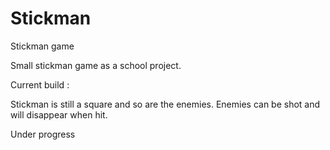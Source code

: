 # Stickman
Stickman game

Small stickman game as a school project.

Current build : 

Stickman is still a square and so are the enemies.
Enemies can be shot and will disappear when hit.


Under progress
